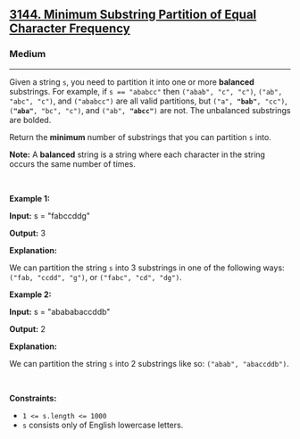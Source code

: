 <h2><a href="https://leetcode.com/problems/minimum-substring-partition-of-equal-character-frequency/">3144. Minimum Substring Partition of Equal Character Frequency</a></h2><h3>Medium</h3><hr><div><p>Given a string <code>s</code>, you need to partition it into one or more <strong>balanced</strong> <span data-keyword="substring">substrings</span>. For example, if <code>s == "ababcc"</code> then <code>("abab", "c", "c")</code>, <code>("ab", "abc", "c")</code>, and <code>("ababcc")</code> are all valid partitions, but <code>("a", <strong>"bab"</strong>, "cc")</code>, <code>(<strong>"aba"</strong>, "bc", "c")</code>, and <code>("ab", <strong>"abcc"</strong>)</code> are not. The unbalanced substrings are bolded.</p>

<p>Return the <strong>minimum</strong> number of substrings that you can partition <code>s</code> into.</p>

<p><strong>Note:</strong> A <strong>balanced</strong> string is a string where each character in the string occurs the same number of times.</p>

<p>&nbsp;</p>
<p><strong class="example">Example 1:</strong></p>

<div class="example-block">
<p><strong>Input:</strong> <span class="example-io">s = "fabccddg"</span></p>

<p><strong>Output:</strong> <span class="example-io">3</span></p>

<p><strong>Explanation:</strong></p>

<p>We can partition the string <code>s</code> into 3 substrings in one of the following ways: <code>("fab, "ccdd", "g")</code>, or <code>("fabc", "cd", "dg")</code>.</p>
</div>

<p><strong class="example">Example 2:</strong></p>

<div class="example-block">
<p><strong>Input:</strong> <span class="example-io">s = "abababaccddb"</span></p>

<p><strong>Output:</strong> <span class="example-io">2</span></p>

<p><strong>Explanation:</strong></p>

<p>We can partition the string <code>s</code> into 2 substrings like so: <code>("abab", "abaccddb")</code>.</p>
</div>

<p>&nbsp;</p>
<p><strong>Constraints:</strong></p>

<ul>
	<li><code>1 &lt;= s.length &lt;= 1000</code></li>
	<li><code>s</code> consists only of English lowercase letters.</li>
</ul>
</div>